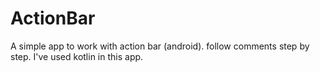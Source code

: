 # ActionBar
A simple app to work with action bar (android). follow comments step by step. I've used kotlin in this app.
